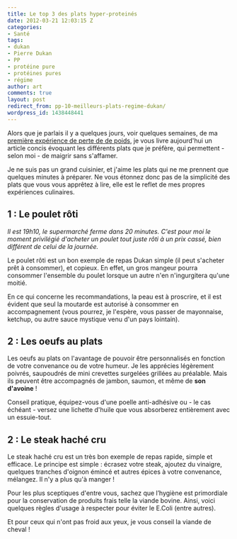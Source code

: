 ```yaml
---
title: Le top 3 des plats hyper-proteinés
date: 2012-03-21 12:03:15 Z
categories:
- Santé
tags:
- dukan
- Pierre Dukan
- PP
- protéine pure
- protéines pures
- régime
author: art
comments: true
layout: post
redirect_from: pp-10-meilleurs-plats-regime-dukan/
wordpress_id: 1438448441
---
```


Alors que je parlais il y a quelques jours, voir quelques semaines, de ma [première expérience de perte de de poids](https://irz.fr/bien-dans-son-corps-perdre-du-poids-mais-comment-1), je vous livre aujourd'hui un article concis évoquant les différents plats que je préfère, qui permettent - selon moi - de maigrir sans s'affamer.

Je ne suis pas un grand cuisinier, et j'aime les plats qui ne me prennent que quelques minutes à préparer. Ne vous étonnez donc pas de la simplicité des plats que vous vous apprêtez à lire, elle est le reflet de mes propres expériences culinaires.



## 1 : Le poulet rôti


_Il est 19h10, le supermarché ferme dans 20 minutes. C'est pour moi le moment privilégié d'acheter un poulet tout juste rôti à un prix cassé, bien différent de celui de la journée._

Le poulet rôti est un bon exemple de repas Dukan simple (il peut s'acheter prêt à consommer), et copieux. En effet, un gros mangeur pourra consommer l'ensemble du poulet lorsque un autre n'en n'ingurgitera qu'une moitié.

En ce qui concerne les recommandations, la peau est à proscrire, et il est évident que seul la moutarde est autorisé à consommer en accompagnement (vous pourrez, je l'espère, vous passer de mayonnaise, ketchup, ou autre sauce mystique venu d'un pays lointain).



## 2 : Les oeufs au plats



Les oeufs au plats on l'avantage de pouvoir être personnalisés en fonction de votre convenance ou de votre humeur. Je les apprécies légèrement poivrés, saupoudrés de mini crevettes surgelées grillées au préalable. Mais ils peuvent être accompagnés de jambon, saumon, et même de **son d'avoine** !

Conseil pratique, équipez-vous d'une poelle anti-adhésive ou - le cas échéant - versez une lichette d'huile que vous absorberez entièrement avec un essuie-tout.



## 2 : Le steak haché cru


Le steak haché cru est un très bon exemple de repas rapide, simple et efficace. Le principe est simple : écrasez votre steak, ajoutez du vinaigre, quelques tranches d'oignon émincé et autres épices à votre convenance, mélangez. Il n'y a plus qu'à manger !

Pour les plus sceptiques d'entre vous, sachez que l’hygiène est primordiale pour la conservation de produits frais telle la viande bovine. Ainsi, voici quelques règles d'usage à respecter pour éviter le E.Coli (entre autres).

Et pour ceux qui n'ont pas froid aux yeux, je vous conseil la viande de cheval !

